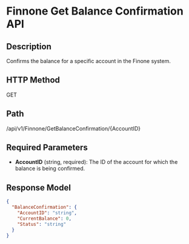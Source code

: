 # Finnone Get Balance Confirmation API

## Description
Confirms the balance for a specific account in the Finone system.

## HTTP Method
GET

## Path
/api/v1/Finnone/GetBalanceConfirmation/{AccountID}

## Required Parameters
- **AccountID** (string, required): The ID of the account for which the balance is being confirmed.

## Response Model
```json
{
  "BalanceConfirmation": {
    "AccountID": "string",
    "CurrentBalance": 0,
    "Status": "string"
  }
}
